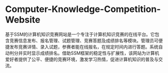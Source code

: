 # Computer-Knowledge-Competition-Website
基于SSM的计算机知识竞赛网站是一个专注于计算机知识竞赛的在线平台。它包含竞赛信息发布、报名管理、试题管理、竞赛答题及成绩排名等模块。管理员可便捷发布竞赛详情、录入试题，参赛者能在线报名，在规定时间内进行答题。系统自动判分并实时显示成绩排名。借助SSM框架的稳定性与扩展性，该网站为计算机爱好者提供了公平、便捷的竞赛环境，激发学习热情，促进计算机知识的普及与交流。
